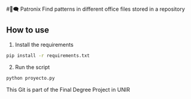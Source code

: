 #💬🗨️  Patronix
Find patterns in different office files stored in a repository

## How to use

1. Install the requirements

```bash
pip install -r requirements.txt
```
2. Run the script

```bash
python proyecto.py
```

This Git is part of the Final Degree Project in UNIR


